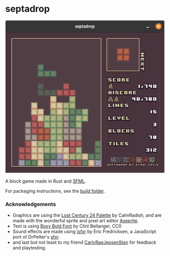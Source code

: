 # septadrop

![screenshot](screenshot.png)

A block game made in Rust and [SFML](https://www.sfml-dev.org/).

For packaging instructions, see the [build folder](build).

### Acknowledgements

- Graphics are using the [Lost Century 24 Palette](https://lospec.com/palette-list/lost-century-24) by CalmRadish, and are made with the wonderful sprite and pixel art editor [Aseprite](https://github.com/aseprite/aseprite/).
- Text is using [Boxy Bold Font](https://opengameart.org/content/boxy-bold-font) by Clint Bellanger, CC0
- Sound effects are made using [jsfxr](https://github.com/chr15m/jsfxr) by Eric Fredricksen, a JavaScript port of DrPetter's [sfxr](http://www.drpetter.se/project_sfxr.html).
- and last but not least to my friend [CarlyRaeJepsenStan](https://github.com/CarlyRaeJepsenStan) for feedback and playtesting.